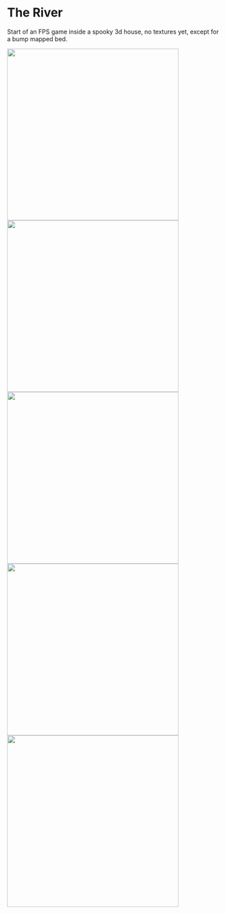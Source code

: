 # The River
Start of an FPS game inside a spooky 3d house, no textures yet, except for a bump mapped bed.

<img src="unitySC1" width="400">
<img src="unitySC2" width="400">
<img src="blenderSC1" width="400">
<img src="blenderSC2" width="400">
<img src="blenderSC3" width="400">

